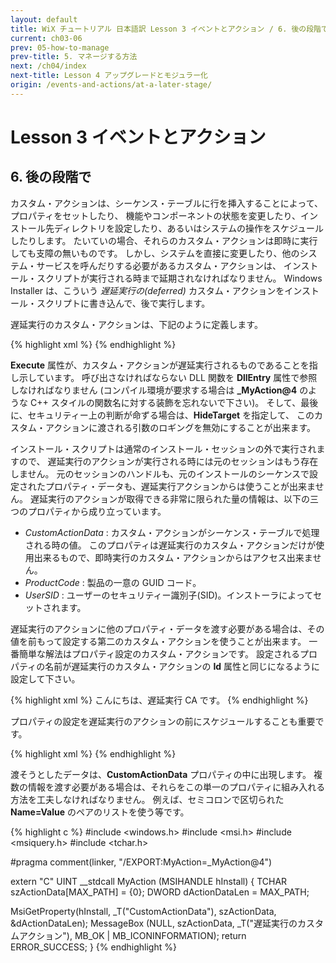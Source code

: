 ```yaml
---
layout: default
title: WiX チュートリアル 日本語訳 Lesson 3 イベントとアクション / 6. 後の段階で
current: ch03-06
prev: 05-how-to-manage
prev-title: 5. マネージする方法
next: /ch04/index
next-title: Lesson 4 アップグレードとモジュラー化
origin: /events-and-actions/at-a-later-stage/
---
```

# Lesson 3 イベントとアクション

## 6. 後の段階で

カスタム・アクションは、シーケンス・テーブルに行を挿入することによって、プロパティをセットしたり、
機能やコンポーネントの状態を変更したり、インストール先ディレクトリを設定したり、あるいはシステムの操作をスケジュールしたりします。
たいていの場合、それらのカスタム・アクションは即時に実行しても支障の無いものです。
しかし、システムを直接に変更したり、他のシステム・サービスを呼んだりする必要があるカスタム・アクションは、
インストール・スクリプトが実行される時まで延期されなければなりません。
Windows Installer は、こういう *遅延実行の(deferred)* カスタム・アクションをインストール・スクリプトに書き込んで、後で実行します。

遅延実行のカスタム・アクションは、下記のように定義します。

{% highlight xml %}
<CustomAction Id="MyAction" Return="check" Execute="deferred"
    BinaryKey="CustomActionsLibrary" DllEntry="MyAction"
    HideTarget="yes"/>
{% endhighlight %}

**Execute** 属性が、カスタム・アクションが遅延実行されるものであることを指し示しています。
呼び出さなければならない DLL 関数を **DllEntry** 属性で参照しなければなりません
(コンパイル環境が要求する場合は **\_MyAction@4** のような C++ スタイルの関数名に対する装飾を忘れないで下さい)。
そして、最後に、セキュリティー上の判断が命ずる場合は、**HideTarget** を指定して、
このカスタム・アクションに渡される引数のロギングを無効にすることが出来ます。

インストール・スクリプトは通常のインストール・セッションの外で実行されますので、
遅延実行のアクションが実行される時には元のセッションはもう存在しません。
元のセッションのハンドルも、元のインストールのシーケンスで設定されたプロパティ・データも、遅延実行アクションからは使うことが出来ません。
遅延実行のアクションが取得できる非常に限られた量の情報は、以下の三つのプロパティから成り立っています。

- *CustomActionData* :
  カスタム・アクションがシーケンス・テーブルで処理される時の値。
  このプロパティは遅延実行のカスタム・アクションだけが使用出来るもので、即時実行のカスタム・アクションからはアクセス出来ません。
- *ProductCode* :
  製品の一意の GUID コード。
- *UserSID* :
  ユーザーのセキュリティー識別子(SID)。インストーラによってセットされます。

遅延実行のアクションに他のプロパティ・データを渡す必要がある場合は、その値を前もって設定する第二のカスタム・アクションを使うことが出来ます。
一番簡単な解法はプロパティ設定のカスタム・アクションです。
設定されるプロパティの名前が遅延実行のカスタム・アクションの **Id** 属性と同じになるように設定して下さい。

{% highlight xml %}
<Property Id="SOME_PUBLIC_PROPERTY">
  こんにちは、遅延実行 CA です。
</Property>
<CustomAction Id="MyAction.SetProperty" Return="check"
    Property="MyAction" Value="[SOME_PUBLIC_PROPERTY]" />
{% endhighlight %}

プロパティの設定を遅延実行のアクションの前にスケジュールすることも重要です。

{% highlight xml %}
<InstallExecuteSequence>
  <Custom Action="MyAction.SetProperty" After="ValidateProductID" />
  <Custom Action="MyAction" After="MyAction.SetProperty" />
</InstallExecuteSequence>
{% endhighlight %}

渡そうとしたデータは、**CustomActionData** プロパティの中に出現します。
複数の情報を渡す必要がある場合は、それらをこの単一のプロパティに組み入れる方法を工夫しなければなりません。
例えば、セミコロンで区切られた **Name=Value** のペアのリストを使う等です。

{% highlight c %}
#include <windows.h>
#include <msi.h>
#include <msiquery.h>
#include <tchar.h>

#pragma comment(linker, "/EXPORT:MyAction=_MyAction@4")

extern "C" UINT __stdcall MyAction (MSIHANDLE hInstall) {
  TCHAR szActionData[MAX_PATH] = {0};
  DWORD dActionDataLen = MAX_PATH;

  MsiGetProperty(hInstall, _T("CustomActionData"), szActionData,
      &dActionDataLen);
  MessageBox (NULL, szActionData, _T("遅延実行のカスタムアクション"),
      MB_OK | MB_ICONINFORMATION);
  return ERROR_SUCCESS;
}
{% endhighlight %}
